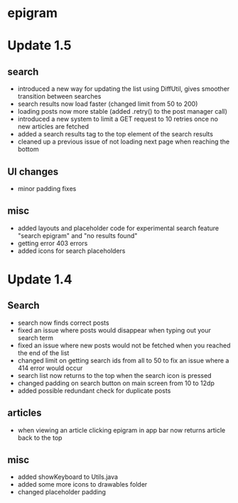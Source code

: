 # epigram


# Update 1.5
## search
- introduced a new way for updating the list using DiffUtil, gives smoother transition between searches
- search results now load faster (changed limit from 50 to 200)
- loading posts now more stable (added .retry() to the post manager call)
- introduced a new system to limit a GET request to 10 retries once no new articles are fetched
- added a search results tag to the top element of the search results
- cleaned up a previous issue of not loading next page when reaching the bottom

## UI changes
- minor padding fixes

## misc
- added layouts and placeholder code for experimental search feature
"search epigram" and "no results found"
- getting error 403 errors
- added icons for search placeholders

# Update 1.4
## Search
- search now finds correct posts
- fixed an issue where posts would disappear when typing out your search term
- fixed an issue where new posts would not be fetched when you reached the end of the list
- changed limit on getting search ids from all to 50 to fix an issue where a 414 error would occur
- search list now returns to the top when the search icon is pressed
- changed padding on search button on main screen from 10 to 12dp
- added possible redundant check for duplicate posts

## articles
- when viewing an article clicking epigram in app bar now returns article back to the top

## misc
- added showKeyboard to Utils.java
- added some more icons to drawables folder
- changed placeholder padding
